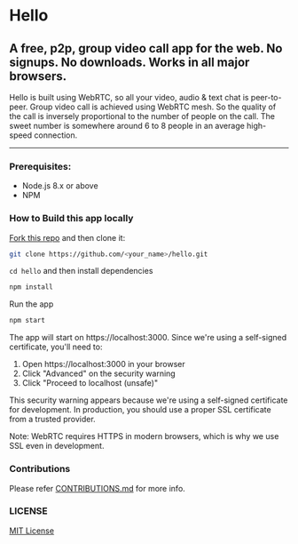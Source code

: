 # Hello

## A free, p2p, group video call app for the web. No signups. No downloads. Works in all major browsers.

Hello is built using WebRTC, so all your video, audio & text chat is peer-to-peer. Group video call is achieved using WebRTC mesh. So the quality of the call is inversely proportional to the number of people on the call. The sweet number is somewhere around 6 to 8 people in an average high-speed connection.

---

### Prerequisites:

- Node.js 8.x or above
- NPM

### How to Build this app locally

[Fork this repo](https://github.com/vasanthv/hello/fork) and then clone it:

```bash
git clone https://github.com/<your_name>/hello.git
```

`cd hello` and then install dependencies

```bash
npm install
```

Run the app

```bash
npm start
```

The app will start on https://localhost:3000. Since we're using a self-signed certificate, you'll need to:

1. Open https://localhost:3000 in your browser
2. Click "Advanced" on the security warning
3. Click "Proceed to localhost (unsafe)"

This security warning appears because we're using a self-signed certificate for development. In production, you should use a proper SSL certificate from a trusted provider.

Note: WebRTC requires HTTPS in modern browsers, which is why we use SSL even in development.

### Contributions

Please refer <a href="https://github.com/vasanthv/hello/blob/master/markdowns/CONTRIBUTIONS.md">CONTRIBUTIONS.md</a> for more info.

### LICENSE

<a href="https://github.com/vasanthv/hello/blob/master/LICENSE">MIT License</a>
